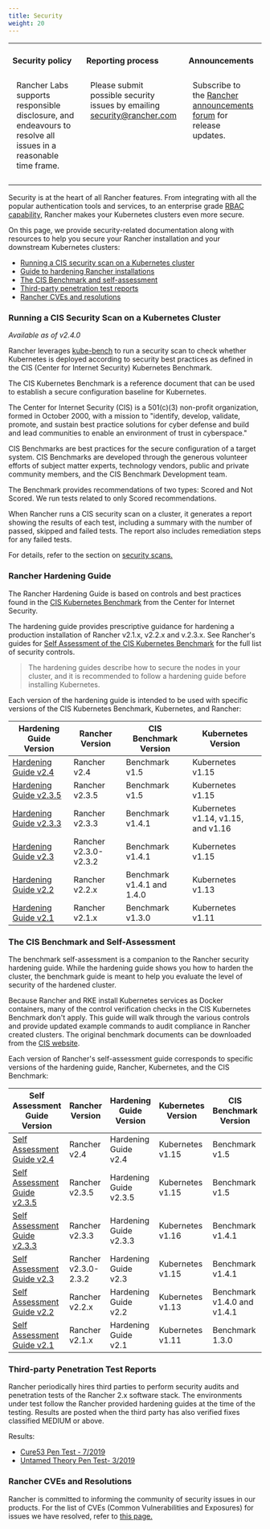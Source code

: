 ```yaml
---
title: Security
weight: 20
---
```


<table width="100%">
<tr style="vertical-align: top;">
<td width="30%" style="border: none;">
<h4>Security policy</h4>
<p style="padding: 8px">Rancher Labs supports responsible disclosure, and endeavours to resolve all issues in a reasonable time frame. </p>
</td>
<td width="30%" style="border: none;">
<h4>Reporting process</h4>
<p style="padding: 8px">Please submit possible security issues by emailing <a href="mailto:security@rancher.com">security@rancher.com</a></p>
</td>
<td width="30%" style="border: none;">
<h4>Announcements</h4>
<p style="padding: 8px">Subscribe to the <a href="https://forums.rancher.com/c/announcements">Rancher announcements forum</a> for release updates.</p>
</td>
</tr>
</table>

Security is at the heart of all Rancher features. From integrating with all the popular authentication tools and services, to an enterprise grade [RBAC capability,](manage-role-based-access-control-rbac.md) Rancher makes your Kubernetes clusters even more secure.

On this page, we provide security-related documentation along with resources to help you secure your Rancher installation and your downstream Kubernetes clusters:

- [Running a CIS security scan on a Kubernetes cluster](#running-a-cis-security-scan-on-a-kubernetes-cluster)
- [Guide to hardening Rancher installations](#rancher-hardening-guide)
- [The CIS Benchmark and self-assessment](#the-cis-benchmark-and-self-assessment)
- [Third-party penetration test reports](#third-party-penetration-test-reports)
- [Rancher CVEs and resolutions](#rancher-cves-and-resolutions)

### Running a CIS Security Scan on a Kubernetes Cluster

_Available as of v2.4.0_ 

Rancher leverages [kube-bench](https://github.com/aquasecurity/kube-bench) to run a security scan to check whether Kubernetes is deployed according to security best practices as defined in the CIS (Center for Internet Security) Kubernetes Benchmark.

The CIS Kubernetes Benchmark is a reference document that can be used to establish a secure configuration baseline for Kubernetes.

The Center for Internet Security (CIS) is a 501(c\)(3) non-profit organization, formed in October 2000, with a mission to "identify, develop, validate, promote, and sustain best practice solutions for cyber defense and build and lead communities to enable an environment of trust in cyberspace."

CIS Benchmarks are best practices for the secure configuration of a target system. CIS Benchmarks are developed through the generous volunteer efforts of subject matter experts, technology vendors, public and private community members, and the CIS Benchmark Development team.

The Benchmark provides recommendations of two types: Scored and Not Scored. We run tests related to only Scored recommendations.

When Rancher runs a CIS security scan on a cluster, it generates a report showing the results of each test, including a summary with the number of passed, skipped and failed tests. The report also includes remediation steps for any failed tests.

For details, refer to the section on [security scans.](cis-scans)

### Rancher Hardening Guide

The Rancher Hardening Guide is based on controls and best practices found in the <a href="https://www.cisecurity.org/benchmark/kubernetes/" target="_blank">CIS Kubernetes Benchmark</a> from the Center for Internet Security.

The hardening guide provides prescriptive guidance for hardening a production installation of Rancher v2.1.x, v2.2.x and v.2.3.x. See Rancher's guides for [Self Assessment of the CIS Kubernetes Benchmark](#the-cis-benchmark-and-self-sssessment) for the full list of security controls.

> The hardening guides describe how to secure the nodes in your cluster, and it is recommended to follow a hardening guide before installing Kubernetes.

Each version of the hardening guide is intended to be used with specific versions of the CIS Kubernetes Benchmark, Kubernetes, and Rancher:

Hardening Guide Version | Rancher Version | CIS Benchmark Version | Kubernetes Version
------------------------|----------------|-----------------------|------------------
[Hardening Guide v2.4](security/hardening-2.4/) | Rancher v2.4 | Benchmark v1.5 | Kubernetes v1.15
[Hardening Guide v2.3.5](security/hardening-2.3.5/) | Rancher v2.3.5 | Benchmark v1.5 | Kubernetes v1.15
[Hardening Guide v2.3.3](security/hardening-2.3.3/) | Rancher v2.3.3 | Benchmark v1.4.1 | Kubernetes v1.14, v1.15, and v1.16
[Hardening Guide v2.3](security/hardening-2.3/) | Rancher v2.3.0-v2.3.2 | Benchmark v1.4.1 | Kubernetes v1.15
[Hardening Guide v2.2](security/hardening-2.2/) | Rancher v2.2.x | Benchmark v1.4.1 and 1.4.0 | Kubernetes v1.13
[Hardening Guide v2.1](security/hardening-2.1/) | Rancher v2.1.x | Benchmark v1.3.0 | Kubernetes v1.11

### The CIS Benchmark and Self-Assessment

The benchmark self-assessment is a companion to the Rancher security hardening guide. While the hardening guide shows you how to harden the cluster, the benchmark guide is meant to help you evaluate the level of security of the hardened cluster.

Because Rancher and RKE install Kubernetes services as Docker containers, many of the control verification checks in the CIS Kubernetes Benchmark don't apply. This guide will walk through the various controls and provide updated example commands to audit compliance in Rancher created clusters. The original benchmark documents can be downloaded from the [CIS website](https://www.cisecurity.org/benchmark/kubernetes/).

Each version of Rancher's self-assessment guide corresponds to specific versions of the hardening guide, Rancher, Kubernetes, and the CIS Benchmark:

Self Assessment Guide Version | Rancher Version | Hardening Guide Version | Kubernetes Version | CIS Benchmark Version
---------------------------|----------|---------|-------|-----
[Self Assessment Guide v2.4](security/benchmark-2.4/#cis-kubernetes-benchmark-1-5-0-rancher-2-4-with-kubernetes-1-15) | Rancher v2.4 | Hardening Guide v2.4 | Kubernetes v1.15 | Benchmark v1.5
[Self Assessment Guide v2.3.5](security/benchmark-2.3.5/#cis-kubernetes-benchmark-1-5-0-rancher-2-3-5-with-kubernetes-1-15) | Rancher v2.3.5 | Hardening Guide v2.3.5 | Kubernetes v1.15 | Benchmark v1.5
[Self Assessment Guide v2.3.3](security/benchmark-2.3.3/#cis-kubernetes-benchmark-1-4-1-rancher-2-3-3-with-kubernetes-1-16) | Rancher v2.3.3 | Hardening Guide v2.3.3 | Kubernetes v1.16 | Benchmark v1.4.1
[Self Assessment Guide v2.3](../reference-guides/rancher-security/rancher-v2.3-hardening-guides/rancher-v2.3.0-self-assessment-guide-with-cis-v1.4.1-benchmark.md) | Rancher v2.3.0-2.3.2 | Hardening Guide v2.3 | Kubernetes v1.15 | Benchmark v1.4.1
[Self Assessment Guide v2.2](security/benchmark-2.2/) | Rancher v2.2.x | Hardening Guide v2.2 | Kubernetes v1.13 | Benchmark v1.4.0 and v1.4.1
[Self Assessment Guide v2.1](security/benchmark-2.1/) | Rancher v2.1.x | Hardening Guide v2.1 | Kubernetes v1.11 | Benchmark 1.3.0

### Third-party Penetration Test Reports

Rancher periodically hires third parties to perform security audits and penetration tests of the Rancher 2.x software stack. The environments under test follow the Rancher provided hardening guides at the time of the testing. Results are posted when the third party has also verified fixes classified MEDIUM or above.

Results:

- [Cure53 Pen Test - 7/2019](https://releases.rancher.com/documents/security/pen-tests/2019/RAN-01-cure53-report.final.pdf)
- [Untamed Theory Pen Test- 3/2019](https://releases.rancher.com/documents/security/pen-tests/2019/UntamedTheory-Rancher_SecurityAssessment-20190712_v5.pdf)

### Rancher CVEs and Resolutions

Rancher is committed to informing the community of security issues in our products. For the list of CVEs (Common Vulnerabilities and Exposures) for issues we have resolved, refer to [this page.](../reference-guides/rancher-security/security-advisories-and-cves.md)
